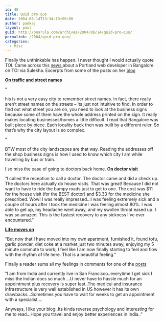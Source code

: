 ```yaml
---
id: 48
title: Quid pro quo
date: 2004-08-14T13:34:13+00:00
author: pankaj
layout: post
guid: http://pnarula.com/archives/2004/08/14/quid-pro-quo/
permalink: /2004/quid-pro-quo/
categories:
  - Misc
---
```

Finally the unthinkable has happen. I never thought I would actually quote TOI. Came across this <a href="http://timesofindia.indiatimes.com/articleshow/815432.cms" onclick="_gaq.push(['_trackEvent', 'outbound-article', 'http://timesofindia.indiatimes.com/articleshow/815432.cms', 'news ']);" >news </a>about a Portland web developer in Bangalore on TOI via Sulekha. Excerpts from some of the posts on her <a href="http://cvillalon.blogspot.com/" onclick="_gaq.push(['_trackEvent', 'outbound-article', 'http://cvillalon.blogspot.com/', 'blog']);" >blog</a>

**<a href="http://cvillalon.blogspot.com/2004/07/bangalore-thomas-guide.html" onclick="_gaq.push(['_trackEvent', 'outbound-article', 'http://cvillalon.blogspot.com/2004/07/bangalore-thomas-guide.html', 'On traffic and street names']);" >On traffic and street names</a>**
  
&#8221;
  
his is not a very easy city to remember street names. In fact, there really aren&#8217;t street names on the streets &#8211; its just not intuitive to find. In order to find out what street you are on, you need to look at the business signs because some of them have the whole address printed on the sign. It really makes locating businesses/homes a little difficult. I read that Bangalore was built piece by piece. Each locality back then was built by a different ruler. So that&#8217;s why the city layout is so complex.
  
&#8221;

BTW most of the city landscapes are that way. Reading the addresses off the shop business signs is how I used to know which city I am while travelling by bus or train.

I so miss the ease of going to doctors back home. **<a href="http://cvillalon.blogspot.com/2004/07/monsoon-sickness.html" onclick="_gaq.push(['_trackEvent', 'outbound-article', 'http://cvillalon.blogspot.com/2004/07/monsoon-sickness.html', 'On doctor visit']);" >On doctor visit</a>**

&#8220;I called the reception to call a doctor. The doctor came and did a check up. The doctors here actually do house visits. That was great! Because I did not want to have to ride the bumpy roads just to get to one. The cost was $11 for the house visit (for the BEST doctor) and $3.33 for the medicine she prescribed. Wow! I was really impressed&#8230;I was feeling extremely sick and a couple of hours after I took the medicine I was feeling almost 80%. I was able to get up, my headache went away, and my swollen throat eased up. I was so amazed. This is the fastest recovery to any sickness I&#8217;ve ever encountered.&#8221;

**<a href="http://cvillalon.blogspot.com/2004/08/first-two-months-of-hell-is-over.html" onclick="_gaq.push(['_trackEvent', 'outbound-article', 'http://cvillalon.blogspot.com/2004/08/first-two-months-of-hell-is-over.html', 'Life moves on']);" >Life moves on</a>**
  
&#8220;But now that I have moved into my own apartment, furnished it, found tofu, garlic powder, diet coke at a market just two minutes away, enjoying my 5 minute commute to work; I feel like I am now finally starting to feel and flow with the rhythm of life here. That is a beautiful feeling.&#8221;

Finally a reader sums all my feelings in comments for one of the <a href="http://cvillalon.blogspot.com/2004/08/first-two-months-of-hell-is-over.html" onclick="_gaq.push(['_trackEvent', 'outbound-article', 'http://cvillalon.blogspot.com/2004/08/first-two-months-of-hell-is-over.html', 'posts']);" >posts</a>

&#8220;I am from India and currently live in San Francisco..everytime I get sick I miss the Indian docs so much&#8230;.U never have to hassle much for an appointment plus recovery is super fast..The medical and insurance infrastructure is very well established in US however it has its own drawbacks&#8230;Sometimes you have to wait for weeks to get an appointment with a specialist&#8230;.

Anyways, I like your blog..Its kinda reverse psychology and interesting for me to read&#8230;Hope you travel and enjoy better experiences in India..&#8221;